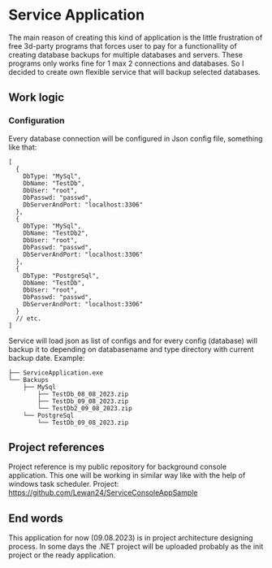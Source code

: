 # Service Application

The main reason of creating this kind of application is the little frustration of free 3d-party programs that forces user to pay for a functionallity of creating database backups for multiple databases and servers. These programs only works fine for 1 max 2 connections and databases.
So I decided to create own flexible service that will backup selected databases.

## Work logic

### Configuration
Every database connection will be configured in Json config file, something like that:
```
[
  {
    DbType: "MySql",
    DbName: "TestDb",
    DbUser: "root",
    DbPasswd: "passwd",
    DbServerAndPort: "localhost:3306"
  },
  {
    DbType: "MySql",
    DbName: "TestDb2",
    DbUser: "root",
    DbPasswd: "passwd",
    DbServerAndPort: "localhost:3306"
  },
  {
    DbType: "PostgreSql",
    DbName: "TestDb",
    DbUser: "root",
    DbPasswd: "passwd",
    DbServerAndPort: "localhost:3306"
  }
  // etc.
]
```
Service will load json as list of configs and for every config (database) will backup it to depending on databasename and type directory with current backup date. Example:
```
├── ServiceApplication.exe
└── Backups
    ├── MySql
        ├── TestDb_08_08_2023.zip
        ├── TestDb_09_08_2023.zip
        └── TestDb2_09_08_2023.zip
    └── PostgreSql
        └── TestDb_09_08_2023.zip
```

## Project references
Project reference is my public repository for background console application.
This one will be working in similar way like with the help of windows task scheduler.
Project: https://github.com/Lewan24/ServiceConsoleAppSample

## End words
This application for now (09.08.2023) is in project architecture designing process. In some days the .NET project will be uploaded probably as the init project or the ready application.
